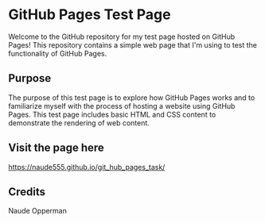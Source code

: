 # GitHub Pages Test Page

Welcome to the GitHub repository for my test page hosted on GitHub Pages! This repository contains a simple web page that I'm using to test the functionality of GitHub Pages.

## Purpose

The purpose of this test page is to explore how GitHub Pages works and to familiarize myself with the process of hosting a website using GitHub Pages. This test page includes basic HTML and CSS content to demonstrate the rendering of web content.

## Visit the page here

https://naude555.github.io/git_hub_pages_task/

## Credits

Naude Opperman
